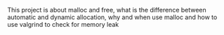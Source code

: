 This project is about malloc and free, what is the difference between automatic and dynamic allocation, why and when use malloc and how to use valgrind to check for memory leak
